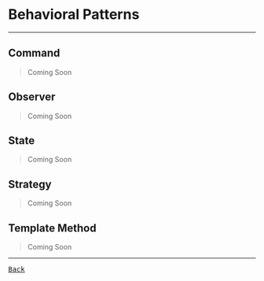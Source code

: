 # Behavioral Patterns

---

## Command

> Coming Soon

## Observer

> Coming Soon

## State

> Coming Soon

## Strategy

> Coming Soon

## Template Method

> Coming Soon

---

[<kbd> Back </kbd>](./../Documents.md)
